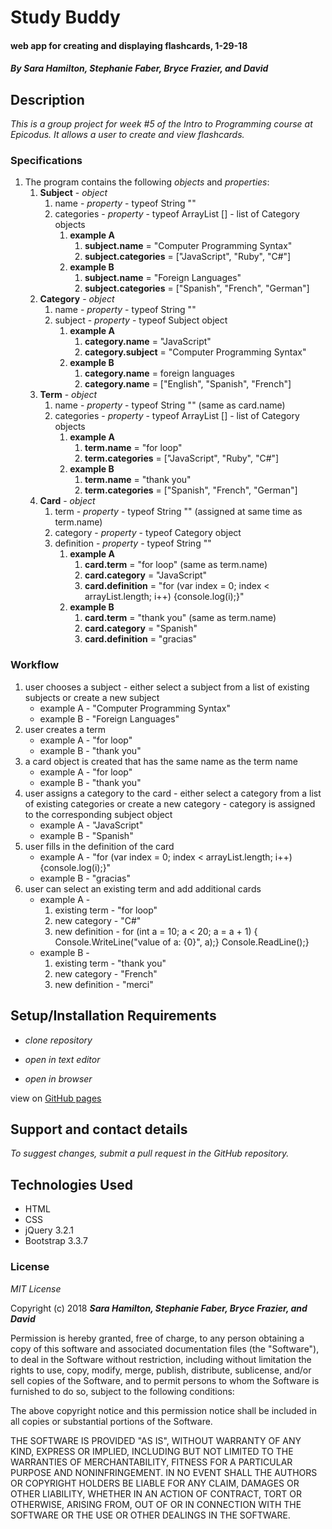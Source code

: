 # Study Buddy
#### web app for creating and displaying flashcards, 1-29-18 
#### _By Sara Hamilton, Stephanie Faber, Bryce Frazier, and David_
## Description
_This is a group project for week #5 of the Intro to Programming course at Epicodus.  It allows a user to create and view flashcards._
### Specifications  
1. The program contains the following *objects* and *properties*:
    1. **Subject** - *object*
        1. name - *property* - typeof String ""  
        2. categories -  *property* - typeof ArrayList [] - list of Category objects 
            1. **example A** 
                1. **subject.name** = "Computer Programming Syntax"
                2. **subject.categories** = ["JavaScript", "Ruby", "C#"]  
            2. **example B**  
                1. **subject.name** = "Foreign Languages"  
                2. **subject.categories** = ["Spanish", "French", "German"]
    2. **Category** - *object* 
        1. name - *property* - typeof String ""
        2. subject - *property* - typeof Subject object  
            1. **example A**  
                1. **category.name** = "JavaScript"
                2. **category.subject** = "Computer Programming Syntax"  
            2. **example B**  
                1. **category.name** = foreign languages  
                2. **category.name** = ["English", "Spanish", "French"]
    3. **Term** - *object* 
        1. name - *property* - typeof String ""  (same as card.name)
        2. categories - *property* - typeof ArrayList [] - list of Category objects
             1. **example A**  
                1. **term.name** = "for loop"
                2. **term.categories** = ["JavaScript", "Ruby", "C#"]  
            2. **example B**  
                1. **term.name** = "thank you"
                2. **term.categories** = ["Spanish", "French", "German"]  
    4. **Card** - *object*  
        1. term - *property* - typeof String "" (assigned at same time as term.name)
        2. category - *property* - typeof Category object  
        3. definition - *property* - typeof String ""  
            1. **example A**  
                1. **card.term** = "for loop" (same as term.name)
                2. **card.category** = "JavaScript"
                1. **card.definition** = "for (var index = 0; index < arrayList.length; i++) {console.log(i);}"
            1. **example B**  
                1. **card.term** = "thank you" (same as term.name)
                2. **card.category** = "Spanish"
                1. **card.definition** = "gracias"
         
 ### Workflow  
 1. user chooses a subject - either select a subject from a list of existing subjects or create a new subject   
    * example A - "Computer Programming Syntax"
    * example B - "Foreign Languages"
 2. user creates a term 
    * example A - "for loop"
    * example B - "thank you"
 3. a card object is created that has the same name as the term name 
    * example A - "for loop"
    * example B - "thank you"
 4. user assigns a category to the card - either select a category from a list of existing categories or create a new category - category is assigned to the corresponding subject object
    * example A - "JavaScript"
    * example B - "Spanish"
 5. user fills in the definition of the card  
    * example A - "for (var index = 0; index < arrayList.length; i++) {console.log(i);}"
    * example B - "gracias"
 6. user can select an existing term and add additional cards
    * example A - 
        1. existing term - "for loop"  
        2. new category - "C#"  
        3. new definition - for (int a = 10; a < 20; a = a + 1) {
            Console.WriteLine("value of a: {0}", a);} Console.ReadLine();}
    * example B - 
        1. existing term - "thank you"  
        2. new category - "French"
        3. new definition - "merci"
 
 ## Setup/Installation Requirements

* _clone repository_

* _open in text editor_

* _open in browser_

view on [GitHub pages](https://sara-hamilton.github.io/study-buddy/)

## Support and contact details

_To suggest changes, submit a pull request in the GitHub repository._

## Technologies Used

* HTML
* CSS
* jQuery 3.2.1
* Bootstrap 3.3.7

### License

*MIT License*

Copyright (c) 2018 **_Sara Hamilton, Stephanie Faber, Bryce Frazier, and David_**

Permission is hereby granted, free of charge, to any person obtaining a copy
of this software and associated documentation files (the "Software"), to deal
in the Software without restriction, including without limitation the rights
to use, copy, modify, merge, publish, distribute, sublicense, and/or sell
copies of the Software, and to permit persons to whom the Software is
furnished to do so, subject to the following conditions:

The above copyright notice and this permission notice shall be included in all
copies or substantial portions of the Software.

THE SOFTWARE IS PROVIDED "AS IS", WITHOUT WARRANTY OF ANY KIND, EXPRESS OR
IMPLIED, INCLUDING BUT NOT LIMITED TO THE WARRANTIES OF MERCHANTABILITY,
FITNESS FOR A PARTICULAR PURPOSE AND NONINFRINGEMENT. IN NO EVENT SHALL THE
AUTHORS OR COPYRIGHT HOLDERS BE LIABLE FOR ANY CLAIM, DAMAGES OR OTHER
LIABILITY, WHETHER IN AN ACTION OF CONTRACT, TORT OR OTHERWISE, ARISING FROM,
OUT OF OR IN CONNECTION WITH THE SOFTWARE OR THE USE OR OTHER DEALINGS IN THE
SOFTWARE.
    

